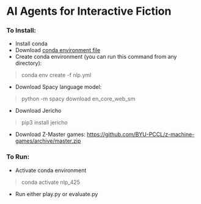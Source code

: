 # AI Agents for Interactive Fiction

### To Install:
- Install conda
- Download [conda environment file](./nlp.yml)
- Create conda environment (you can run this command from any directory):
> conda env create -f nlp.yml
- Download Spacy language model:
> python -m spacy download en_core_web_sm
- Download Jericho
> pip3 install jericho
- Download Z-Master games: https://github.com/BYU-PCCL/z-machine-games/archive/master.zip



### To Run:
- Activate conda environment
> conda activate nlp_425
- Run either play.py or evaluate.py

